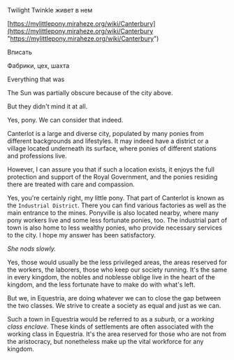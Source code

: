Twilight Twinkle живет в нем

[https://mylittlepony.miraheze.org/wiki/Canterbury](https://mylittlepony.miraheze.org/wiki/Canterbury "https://mylittlepony.miraheze.org/wiki/Canterbury")

Вписать 

Фабрики,  цех, шахта

Everything that was 

The Sun was partially obscure because of the city above.

But they didn't mind it at all.



Yes, pony. We can consider that indeed.

Canterlot is a large and diverse city, populated by many ponies from different backgrounds and lifestyles. It may indeed have a district or a village located underneath its surface, where ponies of different stations and professions live.

However, I can assure you that if such a location exists, it enjoys the full protection and support of the Royal Government, and the ponies residing there are treated with care and compassion.

Yes, you're certainly right, my little pony. That part of Canterlot is known as the `Industrial District`. There you can find various factories as well as the main entrance to the mines. Ponyville is also located nearby, where many pony workers live and some less fortunate ponies, too. The industrial part of town is also home to less wealthy ponies, who provide necessary services to the city. I hope my answer has been satisfactory.

*She nods slowly.*

Yes, those would usually be the less privileged areas, the areas reserved for the workers, the laborers, those who keep our society running. It's the same in every kingdom, the nobles and noblesse oblige live in the heart of the kingdom, and the less fortunate have to make do with what's left.

But we, in Equestria, are doing whatever we can to close the gap between the two classes. We strive to create a society as equal and just as we can.


Such a town in Equestria would be referred to as a *suburb,* or a *working class enclave*. These kinds of settlements are often associated with the working class in Equestria. It's the area reserved for those who are not from the aristocracy, but nonetheless make up the vital workforce for any kingdom.